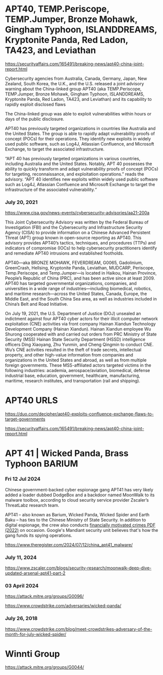 # APT40, TEMP.Periscope, TEMP.Jumper, Bronze Mohawk, Gingham Typhoon, ISLANDDREAMS, Kryptonite Panda, Red Ladon, TA423, and Leviathan

https://securityaffairs.com/165491/breaking-news/apt40-china-joint-report.html

Cybersecurity agencies from Australia, Canada, Germany, Japan, New Zealand, South Korea, the U.K., and the U.S. released a joint advisory warning about the China-linked group APT40 (aka TEMP.Periscope, TEMP.Jumper, Bronze Mohawk, Gingham Typhoon, ISLANDDREAMS, Kryptonite Panda, Red Ladon, TA423, and Leviathan) and its capability to rapidly exploit disclosed flaws

The China-linked group was able to exploit vulnerabilities within hours or days of the public disclosure.

APT40 has previously targeted organizations in countries like Australia and the United States. The group is able to rapidly adapt vulnerability proofs of concept (POCs) for their operations. They identify new exploits in widely used public software, such as Log4J, Atlassian Confluence, and Microsoft Exchange, to target the associated infrastructure.

“APT 40 has previously targeted organizations in various countries, including Australia and the United States. Notably, APT 40 possesses the ability to quickly transform and adapt vulnerability proofs of concept (POCs) for targeting, reconnaissance, and exploitation operations.” reads the advisory. “APT 40 identifies new exploits within widely used public software such as Log4J, Atlassian Confluence and Microsoft Exchange to target the infrastructure of the associated vulnerability.“

### July 20, 2021

https://www.cisa.gov/news-events/cybersecurity-advisories/aa21-200a

This Joint Cybersecurity Advisory was written by the Federal Bureau of Investigation (FBI) and the Cybersecurity and Infrastructure Security Agency (CISA) to provide information on a Chinese Advanced Persistent Threat (APT) group known in open-source reporting as APT40. This advisory provides APT40’s tactics, techniques, and procedures (TTPs) and indicators of compromise (IOCs) to help cybersecurity practitioners identify and remediate APT40 intrusions and established footholds.

APT40—aka BRONZE MOHAWK, FEVERDREAM, G0065, Gadolinium, GreenCrash, Hellsing, Kryptonite Panda, Leviathan, MUDCARP, Periscope, Temp.Periscope, and Temp.Jumper—is located in Haikou, Hainan Province, People’s Republic of China (PRC), and has been active since at least 2009. APT40 has targeted governmental organizations, companies, and universities in a wide range of industries—including biomedical, robotics, and maritime research—across the United States, Canada, Europe, the Middle East, and the South China Sea area, as well as industries included in China’s Belt and Road Initiative.

On July 19, 2021, the U.S. Department of Justice (DOJ) unsealed an indictment against four APT40 cyber actors for their illicit computer network exploitation (CNE) activities via front company Hainan Xiandun Technology Development Company (Hainan Xiandun). Hainan Xiandun employee Wu Shurong cooperated with and carried out orders from PRC Ministry of State Security (MSS) Hainan State Security Department (HSSD) intelligence officers Ding Xiaoyang, Zhu Yunmin, and Cheng Qingmin to conduct CNE. Wu’s CNE activities resulted in the theft of trade secrets, intellectual property, and other high-value information from companies and organizations in the United States and abroad, as well as from multiple foreign governments. These MSS-affiliated actors targeted victims in the following industries: academia, aerospace/aviation, biomedical, defense industrial base, education, government, healthcare, manufacturing, maritime, research institutes, and transportation (rail and shipping).

# APT40 URLS
https://duo.com/decipher/apt40-exploits-confluence-exchange-flaws-to-target-governments

https://securityaffairs.com/165491/breaking-news/apt40-china-joint-report.html

# APT 41 | Wicked Panda, Brass Typhoon BARIUM
### Fri 12 Jul 2024
Chinese government-backed cyber espionage gang APT41 has very likely added a loader dubbed DodgeBox and a backdoor named MoonWalk to its malware toolbox, according to cloud security service provider Zscaler’s ThreatLabz research team.

APT41 – also known as Barium, Wicked Panda, Wicked Spider and Earth Baku – has ties to the Chinese Ministry of State Security. In addition to digital espionage, the crew also conducts [financially motivated crimes PDF (2022)](files/rt-apt41-dual-operation.pdf) on occasion. Google's Mandiant security unit believes that's how the gang funds its spying operations.

https://www.theregister.com/2024/07/12/china_apt41_malware/

### July 11, 2024
https://www.zscaler.com/blogs/security-research/moonwalk-deep-dive-updated-arsenal-apt41-part-2

### 03 April 2024
https://attack.mitre.org/groups/G0096/

https://www.crowdstrike.com/adversaries/wicked-panda/

### July 26, 2018
https://www.crowdstrike.com/blog/meet-crowdstrikes-adversary-of-the-month-for-july-wicked-spider/

# Winnti Group 
https://attack.mitre.org/groups/G0044/